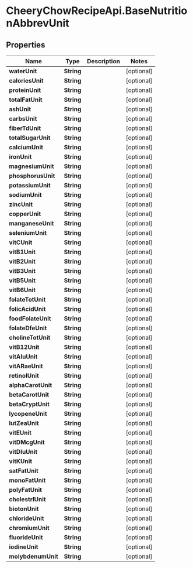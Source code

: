 # CheeryChowRecipeApi.BaseNutritionAbbrevUnit

## Properties
Name | Type | Description | Notes
------------ | ------------- | ------------- | -------------
**waterUnit** | **String** |  | [optional] 
**caloriesUnit** | **String** |  | [optional] 
**proteinUnit** | **String** |  | [optional] 
**totalFatUnit** | **String** |  | [optional] 
**ashUnit** | **String** |  | [optional] 
**carbsUnit** | **String** |  | [optional] 
**fiberTdUnit** | **String** |  | [optional] 
**totalSugarUnit** | **String** |  | [optional] 
**calciumUnit** | **String** |  | [optional] 
**ironUnit** | **String** |  | [optional] 
**magnesiumUnit** | **String** |  | [optional] 
**phosphorusUnit** | **String** |  | [optional] 
**potassiumUnit** | **String** |  | [optional] 
**sodiumUnit** | **String** |  | [optional] 
**zincUnit** | **String** |  | [optional] 
**copperUnit** | **String** |  | [optional] 
**manganeseUnit** | **String** |  | [optional] 
**seleniumUnit** | **String** |  | [optional] 
**vitCUnit** | **String** |  | [optional] 
**vitB1Unit** | **String** |  | [optional] 
**vitB2Unit** | **String** |  | [optional] 
**vitB3Unit** | **String** |  | [optional] 
**vitB5Unit** | **String** |  | [optional] 
**vitB6Unit** | **String** |  | [optional] 
**folateTotUnit** | **String** |  | [optional] 
**folicAcidUnit** | **String** |  | [optional] 
**foodFolateUnit** | **String** |  | [optional] 
**folateDfeUnit** | **String** |  | [optional] 
**cholineTotUnit** | **String** |  | [optional] 
**vitB12Unit** | **String** |  | [optional] 
**vitAIuUnit** | **String** |  | [optional] 
**vitARaeUnit** | **String** |  | [optional] 
**retinolUnit** | **String** |  | [optional] 
**alphaCarotUnit** | **String** |  | [optional] 
**betaCarotUnit** | **String** |  | [optional] 
**betaCryptUnit** | **String** |  | [optional] 
**lycopeneUnit** | **String** |  | [optional] 
**lutZeaUnit** | **String** |  | [optional] 
**vitEUnit** | **String** |  | [optional] 
**vitDMcgUnit** | **String** |  | [optional] 
**vitDIuUnit** | **String** |  | [optional] 
**vitKUnit** | **String** |  | [optional] 
**satFatUnit** | **String** |  | [optional] 
**monoFatUnit** | **String** |  | [optional] 
**polyFatUnit** | **String** |  | [optional] 
**cholestrlUnit** | **String** |  | [optional] 
**biotonUnit** | **String** |  | [optional] 
**chlorideUnit** | **String** |  | [optional] 
**chromiumUnit** | **String** |  | [optional] 
**fluorideUnit** | **String** |  | [optional] 
**iodineUnit** | **String** |  | [optional] 
**molybdenumUnit** | **String** |  | [optional] 


